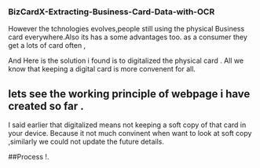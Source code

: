 ### BizCardX-Extracting-Business-Card-Data-with-OCR

However the tchnologies evolves,people still using the physical Business card everywhere.Also its has a some advantages too. as a consumer they get a lots of card often ,

And Here is the solution i found is to digitalized the physical card . All we know that keeping a digital card is more convenent for all.


## lets see the working principle of webpage i have created so far .
I said earlier that digitalized means not keeping a soft copy of that card in your device.
Because it not much convinent when want to look at soft copy ,similarly we could not update the future details.


##Process
!.
